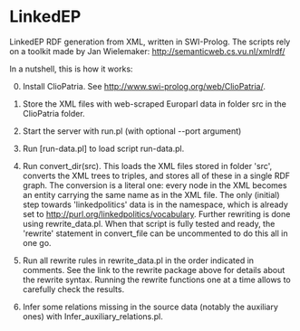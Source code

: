 # LinkedEP
LinkedEP RDF generation from XML, written in SWI-Prolog. The scripts rely on a toolkit made by Jan Wielemaker: 
http://semanticweb.cs.vu.nl/xmlrdf/ 

In a nutshell, this is how it works:

0. Install ClioPatria. See http://www.swi-prolog.org/web/ClioPatria/.

1. Store the XML files with web-scraped Europarl data in folder src in the ClioPatria folder.

2. Start the server with run.pl (with optional --port argument)

3. Run [run-data.pl] to load script run-data.pl.

4. Run convert_dir(src). This loads the XML files stored in folder 'src', converts the XML trees to triples, and stores all of these in a single RDF graph. The conversion is a literal one: every node in the XML becomes an entity carrying the same name as in the XML file. The only (initial) step towards 'linkedpolitics' data is in the namespace, which is already set to http://purl.org/linkedpolitics/vocabulary. Further rewriting is done using rewrite_data.pl. When that script is fully tested and ready, the 'rewrite' statement in convert_file can be uncommented to do this all in one go.

5. Run all rewrite rules in rewrite_data.pl in the order indicated in comments. See the link to the rewrite package above for details about the rewrite syntax. Running the rewrite functions one at a time allows to carefully check the results.

6. Infer some relations missing in the source data (notably the auxiliary ones) with Infer_auxiliary_relations.pl. 
